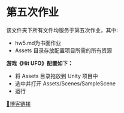 # 第五次作业

该文件夹下所有文件均服务于第五次作业，其中:
- hw5.md为书面作业
- Assets 目录存放配置项目所需的所有资源

**游戏《Hit UFO》配置如下：**
- 将 Assets 目录拖放到 Unity 项目中
- 选中并打开 Assets/Scenes/SampleScene
- 运行

[🔗博客链接](https://www.yuque.com/pijiuwujializijun/acorbw/xh27ue)
